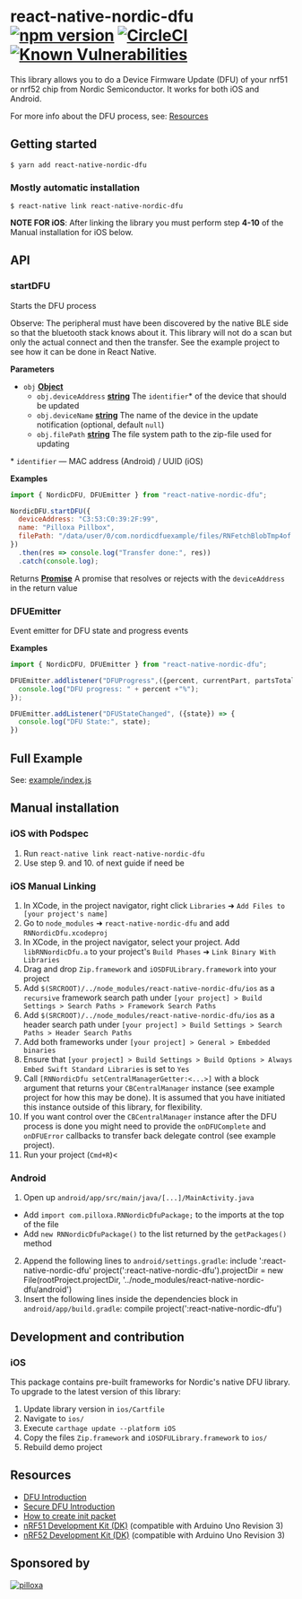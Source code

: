 # react-native-nordic-dfu [![npm version](https://badge.fury.io/js/react-native-nordic-dfu.svg)](https://badge.fury.io/js/react-native-nordic-dfu) [![CircleCI](https://circleci.com/gh/Pilloxa/react-native-nordic-dfu.svg?style=svg)](https://circleci.com/gh/Pilloxa/react-native-nordic-dfu) [![Known Vulnerabilities](https://snyk.io/test/github/pilloxa/react-native-nordic-dfu/badge.svg)](https://snyk.io/test/github/pilloxa/react-native-nordic-dfu)

This library allows you to do a Device Firmware Update (DFU) of your nrf51 or
nrf52 chip from Nordic Semiconductor. It works for both iOS and Android.

For more info about the DFU process, see: [Resources](#resources)

## Getting started

`$ yarn add react-native-nordic-dfu`

### Mostly automatic installation

`$ react-native link react-native-nordic-dfu`

**NOTE FOR iOS**: After linking the library you must perform step **4-10** of the Manual installation for iOS below.

## API

<!-- Generated by documentation.js. Update this documentation by updating the source code. -->

### startDFU

Starts the DFU process

Observe: The peripheral must have been discovered by the native BLE side so that the
bluetooth stack knows about it. This library will not do a scan but only
the actual connect and then the transfer. See the example project to see how it can be
done in React Native.

**Parameters**

-   `obj` **[Object](https://developer.mozilla.org/en-US/docs/Web/JavaScript/Reference/Global_Objects/Object)**
    -   `obj.deviceAddress` **[string](https://developer.mozilla.org/en-US/docs/Web/JavaScript/Reference/Global_Objects/String)** The `identifier`\* of the device that should be updated
    -   `obj.deviceName` **[string](https://developer.mozilla.org/en-US/docs/Web/JavaScript/Reference/Global_Objects/String)** The name of the device in the update notification (optional, default `null`)
    -   `obj.filePath` **[string](https://developer.mozilla.org/en-US/docs/Web/JavaScript/Reference/Global_Objects/String)** The file system path to the zip-file used for updating

\* `identifier` — MAC address (Android) / UUID (iOS)

**Examples**

```javascript
import { NordicDFU, DFUEmitter } from "react-native-nordic-dfu";

NordicDFU.startDFU({
  deviceAddress: "C3:53:C0:39:2F:99",
  name: "Pilloxa Pillbox",
  filePath: "/data/user/0/com.nordicdfuexample/files/RNFetchBlobTmp4of.zip"
})
  .then(res => console.log("Transfer done:", res))
  .catch(console.log);
```

Returns **[Promise](https://developer.mozilla.org/en-US/docs/Web/JavaScript/Reference/Global_Objects/Promise)** A promise that resolves or rejects with the `deviceAddress` in the return value

### DFUEmitter

Event emitter for DFU state and progress events

**Examples**

```javascript
import { NordicDFU, DFUEmitter } from "react-native-nordic-dfu";

DFUEmitter.addlistener("DFUProgress",({percent, currentPart, partsTotal, avgSpeed, speed}) => {
  console.log("DFU progress: " + percent +"%");
});

DFUEmitter.addListener("DFUStateChanged", ({state}) => {
  console.log("DFU State:", state);
})
```

## Full Example

See: [example/index.js](example/index.android.js)

## Manual installation

### iOS with Podspec

1. Run `react-native link react-native-nordic-dfu`
2. Use step 9. and 10. of next guide if need be

### iOS Manual Linking

1.  In XCode, in the project navigator, right click `Libraries` ➜ `Add Files to [your project's name]`
2.  Go to `node_modules` ➜ `react-native-nordic-dfu` and add `RNNordicDfu.xcodeproj`
3.  In XCode, in the project navigator, select your project. Add `libRNNordicDfu.a` to your project's `Build Phases` ➜ `Link Binary With Libraries`
4.  Drag and drop `Zip.framework` and `iOSDFULibrary.framework` into your project
5.  Add `$(SRCROOT)/../node_modules/react-native-nordic-dfu/ios` as a `recursive` framework search path under `[your project] > Build Settings > Search Paths > Framework Search Paths`
6.  Add `$(SRCROOT)/../node_modules/react-native-nordic-dfu/ios` as a header search path under `[your project] > Build Settings > Search Paths > Header Search Paths`
7.  Add both frameworks under `[your project] > General > Embedded binaries`
8.  Ensure that `[your project] > Build Settings > Build Options > Always Embed Swift Standard Libraries` is set to `Yes`
9.  Call `[RNNordicDfu setCentralManagerGetter:<...>]` with a block argument that returns your `CBCentralManager` instance (see example project for how this may be done). It is assumed that you have initiated this instance outside of this library, for flexibility.
10.  If you want control over the `CBCentralManager` instance after the DFU process is done you might need to provide the `onDFUComplete` and `onDFUError` callbacks to transfer back delegate control (see example project).
11. Run your project (`Cmd+R`)&lt;

### Android

1.  Open up `android/app/src/main/java/[...]/MainActivity.java`

-   Add `import com.pilloxa.RNNordicDfuPackage;` to the imports at the top of the file
-   Add `new RNNordicDfuPackage()` to the list returned by the `getPackages()` method

2.  Append the following lines to `android/settings.gradle`:
        include ':react-native-nordic-dfu'
        project(':react-native-nordic-dfu').projectDir = new File(rootProject.projectDir, 	'../node_modules/react-native-nordic-dfu/android')
3.  Insert the following lines inside the dependencies block in `android/app/build.gradle`:
          compile project(':react-native-nordic-dfu')

## Development and contribution

### iOS

This package contains pre-built frameworks for Nordic's native DFU library. To upgrade to the latest version of this library:

1.  Update library version in `ios/Cartfile`
2.  Navigate to `ios/`
3.  Execute `carthage update --platform iOS`
4.  Copy the files `Zip.framework` and `iOSDFULibrary.framework` to `ios/`
5.  Rebuild demo project

## Resources

-   [DFU Introduction](http://infocenter.nordicsemi.com/topic/com.nordic.infocenter.sdk5.v11.0.0/examples_ble_dfu.html?cp=6_0_0_4_3_1 "BLE Bootloader/DFU")
-   [Secure DFU Introduction](http://infocenter.nordicsemi.com/topic/com.nordic.infocenter.sdk5.v12.0.0/ble_sdk_app_dfu_bootloader.html?cp=4_0_0_4_3_1 "BLE Secure DFU Bootloader")
-   [How to create init packet](https://github.com/NordicSemiconductor/Android-nRF-Connect/tree/master/init%20packet%20handling "Init packet handling")
-   [nRF51 Development Kit (DK)](http://www.nordicsemi.com/eng/Products/nRF51-DK "nRF51 DK") (compatible with Arduino Uno Revision 3)
-   [nRF52 Development Kit (DK)](http://www.nordicsemi.com/eng/Products/Bluetooth-Smart-Bluetooth-low-energy/nRF52-DK "nRF52 DK") (compatible with Arduino Uno Revision 3)

## Sponsored by

[![pilloxa](https://pilloxa.com/images/pilloxa-round-logo.svg)](https://pilloxa.com)
